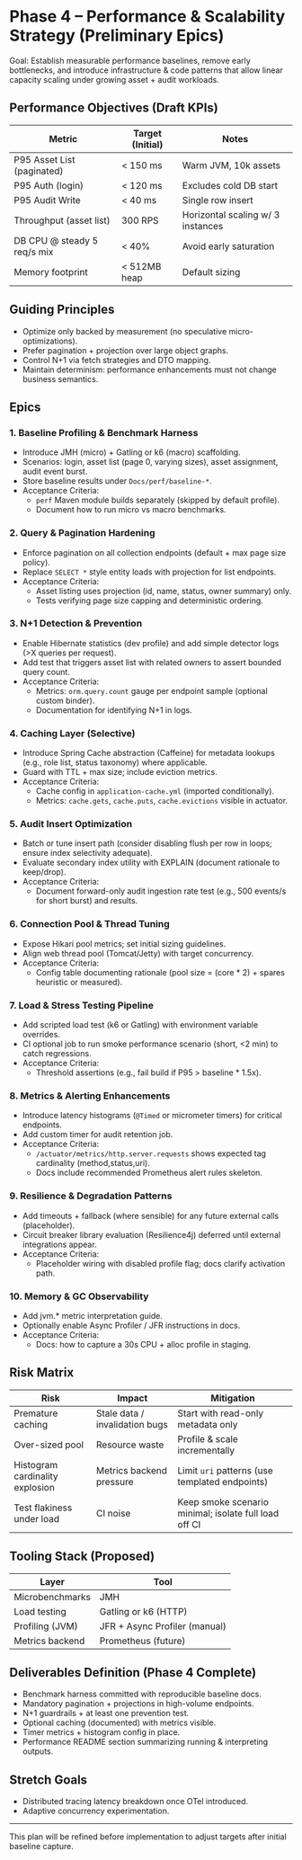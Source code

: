 # Phase 4 – Performance & Scalability Strategy (Preliminary Epics)

Goal: Establish measurable performance baselines, remove early bottlenecks, and introduce infrastructure & code patterns that allow linear capacity scaling under growing asset + audit workloads.

## Performance Objectives (Draft KPIs)
| Metric | Target (Initial) | Notes |
|--------|------------------|-------|
| P95 Asset List (paginated) | < 150 ms | Warm JVM, 10k assets |
| P95 Auth (login) | < 120 ms | Excludes cold DB start |
| P95 Audit Write | < 40 ms | Single row insert |
| Throughput (asset list) | 300 RPS | Horizontal scaling w/ 3 instances |
| DB CPU @ steady 5 req/s mix | < 40% | Avoid early saturation |
| Memory footprint | < 512MB heap | Default sizing |

## Guiding Principles
- Optimize only backed by measurement (no speculative micro-optimizations).
- Prefer pagination + projection over large object graphs.
- Control N+1 via fetch strategies and DTO mapping.
- Maintain determinism: performance enhancements must not change business semantics.

## Epics
### 1. Baseline Profiling & Benchmark Harness
- Introduce JMH (micro) + Gatling or k6 (macro) scaffolding.
- Scenarios: login, asset list (page 0, varying sizes), asset assignment, audit event burst.
- Store baseline results under `Docs/perf/baseline-*`.
- Acceptance Criteria:
  - `perf` Maven module builds separately (skipped by default profile).
  - Document how to run micro vs macro benchmarks.

### 2. Query & Pagination Hardening
- Enforce pagination on all collection endpoints (default + max page size policy).
- Replace `SELECT *` style entity loads with projection for list endpoints.
- Acceptance Criteria:
  - Asset listing uses projection (id, name, status, owner summary) only.
  - Tests verifying page size capping and deterministic ordering.

### 3. N+1 Detection & Prevention
- Enable Hibernate statistics (dev profile) and add simple detector logs (>X queries per request).
- Add test that triggers asset list with related owners to assert bounded query count.
- Acceptance Criteria:
  - Metrics: `orm.query.count` gauge per endpoint sample (optional custom binder).
  - Documentation for identifying N+1 in logs.

### 4. Caching Layer (Selective)
- Introduce Spring Cache abstraction (Caffeine) for metadata lookups (e.g., role list, status taxonomy) where applicable.
- Guard with TTL + max size; include eviction metrics.
- Acceptance Criteria:
  - Cache config in `application-cache.yml` (imported conditionally).
  - Metrics: `cache.gets`, `cache.puts`, `cache.evictions` visible in actuator.

### 5. Audit Insert Optimization
- Batch or tune insert path (consider disabling flush per row in loops; ensure index selectivity adequate).
- Evaluate secondary index utility with EXPLAIN (document rationale to keep/drop).
- Acceptance Criteria:
  - Document forward-only audit ingestion rate test (e.g., 500 events/s for short burst) and results.

### 6. Connection Pool & Thread Tuning
- Expose Hikari pool metrics; set initial sizing guidelines.
- Align web thread pool (Tomcat/Jetty) with target concurrency.
- Acceptance Criteria:
  - Config table documenting rationale (pool size = (core * 2) + spares heuristic or measured).

### 7. Load & Stress Testing Pipeline
- Add scripted load test (k6 or Gatling) with environment variable overrides.
- CI optional job to run smoke performance scenario (short, <2 min) to catch regressions.
- Acceptance Criteria:
  - Threshold assertions (e.g., fail build if P95 > baseline * 1.5x).

### 8. Metrics & Alerting Enhancements
- Introduce latency histograms (`@Timed` or micrometer timers) for critical endpoints.
- Add custom timer for audit retention job.
- Acceptance Criteria:
  - `/actuator/metrics/http.server.requests` shows expected tag cardinality (method,status,uri).
  - Docs include recommended Prometheus alert rules skeleton.

### 9. Resilience & Degradation Patterns
- Add timeouts + fallback (where sensible) for any future external calls (placeholder).
- Circuit breaker library evaluation (Resilience4j) deferred until external integrations appear.
- Acceptance Criteria:
  - Placeholder wiring with disabled profile flag; docs clarify activation path.

### 10. Memory & GC Observability
- Add jvm.* metric interpretation guide.
- Optionally enable Async Profiler / JFR instructions in docs.
- Acceptance Criteria:
  - Docs: how to capture a 30s CPU + alloc profile in staging.

## Risk Matrix
| Risk | Impact | Mitigation |
|------|--------|-----------|
| Premature caching | Stale data / invalidation bugs | Start with read-only metadata only |
| Over-sized pool | Resource waste | Profile & scale incrementally |
| Histogram cardinality explosion | Metrics backend pressure | Limit `uri` patterns (use templated endpoints) |
| Test flakiness under load | CI noise | Keep smoke scenario minimal; isolate full load off CI |

## Tooling Stack (Proposed)
| Layer | Tool |
|-------|------|
| Microbenchmarks | JMH |
| Load testing | Gatling or k6 (HTTP) |
| Profiling (JVM) | JFR + Async Profiler (manual) |
| Metrics backend | Prometheus (future) |

## Deliverables Definition (Phase 4 Complete)
- Benchmark harness committed with reproducible baseline docs.
- Mandatory pagination + projections in high-volume endpoints.
- N+1 guardrails + at least one prevention test.
- Optional caching (documented) with metrics visible.
- Timer metrics + histogram config in place.
- Performance README section summarizing running & interpreting outputs.

## Stretch Goals
- Distributed tracing latency breakdown once OTel introduced.
- Adaptive concurrency experimentation.

---
This plan will be refined before implementation to adjust targets after initial baseline capture.
